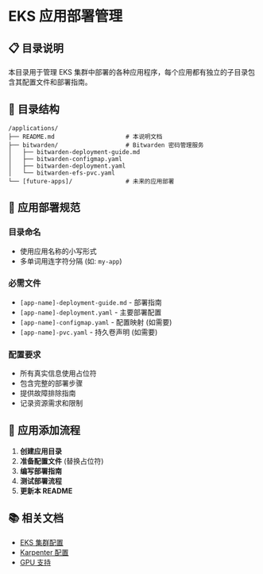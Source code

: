 # EKS 应用部署管理

## 📋 目录说明

本目录用于管理 EKS 集群中部署的各种应用程序，每个应用都有独立的子目录包含其配置文件和部署指南。

## 📁 目录结构

```
/applications/
├── README.md                    # 本说明文档
├── bitwarden/                   # Bitwarden 密码管理服务
│   ├── bitwarden-deployment-guide.md
│   ├── bitwarden-configmap.yaml
│   ├── bitwarden-deployment.yaml
│   └── bitwarden-efs-pvc.yaml
└── [future-apps]/               # 未来的应用部署
```

## 📝 应用部署规范

### 目录命名
- 使用应用名称的小写形式
- 多单词用连字符分隔 (如: `my-app`)

### 必需文件
- `[app-name]-deployment-guide.md` - 部署指南
- `[app-name]-deployment.yaml` - 主要部署配置
- `[app-name]-configmap.yaml` - 配置映射 (如需要)
- `[app-name]-pvc.yaml` - 持久卷声明 (如需要)

### 配置要求
- 所有真实信息使用占位符
- 包含完整的部署步骤
- 提供故障排除指南
- 记录资源需求和限制

## 🔧 应用添加流程

1. **创建应用目录**
2. **准备配置文件** (替换占位符)
3. **编写部署指南**
4. **测试部署流程**
5. **更新本 README**

## 📚 相关文档

- [EKS 集群配置](../eks/)
- [Karpenter 配置](../karpenter/)
- [GPU 支持](../gpu/)
